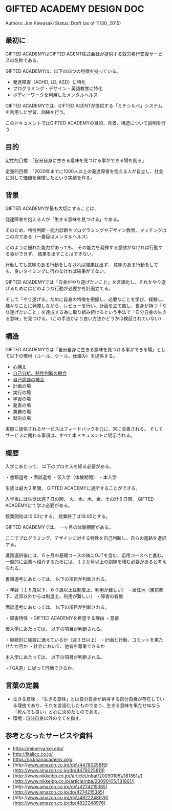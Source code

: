 # GIFTED ACADEMY DESIGN DOC

Authors: Jun Kawasaki
Status: Draft \(as of 11\/30, 2015\)

## 最初に

GIFTED ACADEMYはGIFTED AGENT株式会社が提供する就労移行支援サービスの名称である。

GIFTED ACADEMYは、以下の四つの特徴を持っている。

* 発達障害（ADHD, LD, ASD）に特化
* プログラミング・デザイン・英語教育に特化
* ボディーワークを利用したメンタルヘルス

GIFTED ACADEMYでは、GIFTED AGENTが提供する「ミチシルベ」システムを利用した学習、訓練を行う。

このドキュメントではGIFTED ACADEMYの目的、背景、構造について説明を行う

## 目的

定性的目標：「自分自身に生きる意味を見つける事ができる場を創る」

定量的目標：「2020年までに1000人以上の発達障害を抱える人が自立し、社会に対して価値を発揮したという実績を作る」

## 背景

GIFTED ACADEMYが最も大切にすることは、

発達障害を抱える人が「生きる意味を見つける」である。

そのため、特性判断・能力診断やプログラミングやデザイン教育、マッチングは二の次である（一番目はメンタルヘルス）

どのように優れた能力があっても、
その能力を発揮する意欲がなければ行動する事ができず、
結果を出すことはできない。

行動しても意味のある行動をしなければ結果は出ず、
意味のある行動をしても、良いタイミングに行わなければ結果がでない。

GIFTED ACADEMYでは「自身がやり遂げたいこと」を言語化し、それをやり遂げるためにはどのような行動が必要かを計画立てる。

そして「やり遂げる」ために自身の特徴を把握し、必要なことを学び、経験し、様々なことに発揮しながら、レビューを行い、計画を立て直し、自身が持つ「やり遂げたいこと」を達成する為に取り組み続けるという手法で「自分自身の生きる意味」を見つける。（この手法がより良い方法かどうかは検証されていない）

## 構造

GIFTED ACADEMYでは「自分自身に生きる意味を見つける事ができる場」として以下の環境（ルール、ツール、仕組み）を提供する。

* [心構え](CREDO.md)
* [自己分析、特性判断の機会](STATUS.md)
* [自己認識の機会](MENTAL_HEALTH.md)
* 計画の場
* 実行の場
* 学習の場
* 発表の場
* 業務の場
* 就労の場

実際に提供されるサービスはフィードバックを元に、常に改善される。
そしてサービスに関わる事項は、すべて本ドキュメントに明示される。

## 概要

入学にあたって、
以下のプロセスを経る必要がある。

・書類選考
・面談選考
・仮入学（体験期間）
・本入学

生徒は最大２年間、
GIFTED ACADEMYに通所することができる。

入学後には生徒は週７日の間、
火、水、木、金、土の計５日間、
GIFTED ACADEMYにて学ぶ必要がある。

授業開始は10:00とする。
授業終了は16:00とする。

GIFTED ACADEMYでは、
一ヶ月の体験期間がある。

ここでプログラミング、デザインに対する特性を自己判断し、自らの進路を選択する。

進路選択後には、６ヶ月の基礎コースの後にOJTを含む、応用コースへと進む。
一般的に企業へ紹介するためには、１２か月以上の訓練を積む必要があると考えられる。

書類選考にあたっては、
以下の項目が判断される。

・年齢（１６歳以下、６０歳以上は制度上、利用が難しい）
・居住地（東京都下、近郊以外からは制度上、利用が難しい）
・障害の有無

面談選考にあたっては、
以下の項目が判断される。

・障害特性
・GIFTED ACADEMYを希望する理由
・意欲

仮入学にあたっては、
以下の項目が判断される。

・継続的に施設に通えているか（週３日以上）
・計画と行動、コミットを果たせたか否か
・社会において、他者を尊重できるか

本入学にあたっては、
以下の項目が判断される。

・「GA道」に従って行動できるか。

## 言葉の定義

* 生きる意味 : 「生きる意味」とは自分自身が納得する自分自身が存在している理由であり、それを言語化したものであり、生きる意味を果たせぬなら「死んでも良い」と心に決めたものである。
* 環境 : 自分自身以外の全てを指す。

## 参考となったサービスや資料

* [https:\/\/minerva.kgi.edu\/](https://minerva.kgi.edu/)
* [http:\/\/litalico.co.jp\/](http://litalico.co.jp/)
* [https:\/\/ja.khanacademy.org\/](https://ja.khanacademy.org/)
* [http:\/\/www.amazon.co.jp\/dp\/4478025819](http://www.amazon.co.jp/dp/4478025819)
* [http:\/\/www.nikkeibp.co.jp\/article\/nba\/20090105\/181861\/](http://www.nikkeibp.co.jp/article/nba/20090105/181861/)
* [http:\/\/www.amazon.co.jp\/dp\/4274215385](http://www.amazon.co.jp/dp/4274215385)
* [http:\/\/www.amazon.co.jp\/dp\/4822248976](http://www.amazon.co.jp/dp/4822248976)

